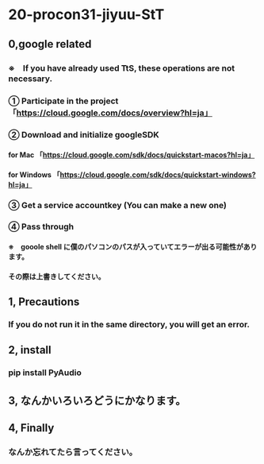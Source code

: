 # 20-procon31-jiyuu-StT


## 0,google related

### ※　If you have already used TtS, these operations are not necessary.

### ① Participate in the project　「https://cloud.google.com/docs/overview?hl=ja」
### ② Download and initialize googleSDK
####    for Mac       「https://cloud.google.com/sdk/docs/quickstart-macos?hl=ja」
####    for Windows   「https://cloud.google.com/sdk/docs/quickstart-windows?hl=ja」
### ③ Get a service accountkey (You can make a new one)
### ④ Pass through

#### ※　gooole shell に僕のパソコンのパスが入っていてエラーが出る可能性があります。
####    その際は上書きしてください。


## 1, Precautions

### If you do not run it in the same directory, you will get an error.


## 2, install

### pip install PyAudio


## 3, なんかいろいろどうにかなります。


## 4, Finally

###  なんか忘れてたら言ってください。
